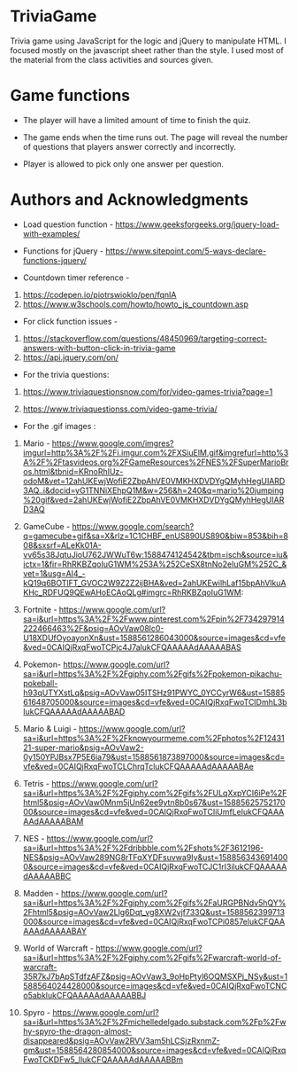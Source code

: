 # TriviaGame
Trivia game using JavaScript for the logic and jQuery to manipulate HTML. I focused mostly on the javascript sheet rather than the style. I used most of the material from the class activities and sources given. 

# Game functions 
 * The player will have a limited amount of time to finish the quiz. 

  * The game ends when the time runs out. The page will reveal the number of questions that players answer correctly and incorrectly.

* Player is allowed to pick only one answer per question.

# Authors and Acknowledgments 
* Load question function - https://www.geeksforgeeks.org/jquery-load-with-examples/

* Functions for jQuery - https://www.sitepoint.com/5-ways-declare-functions-jquery/ 

* Countdown timer reference - 
1. https://codepen.io/piotrswioklo/pen/fqnIA 
2. https://www.w3schools.com/howto/howto_js_countdown.asp

* For click function issues - 
1. https://stackoverflow.com/questions/48450969/targeting-correct-answers-with-button-click-in-trivia-game
2. https://api.jquery.com/on/

* For the trivia questions:
1. https://www.triviaquestionsnow.com/for/video-games-trivia?page=1

2. https://www.triviaquestionss.com/video-game-trivia/ 

* For the .gif images : 
1. Mario - https://www.google.com/imgres?imgurl=http%3A%2F%2Fi.imgur.com%2FXSiuElM.gif&imgrefurl=http%3A%2F%2Ftasvideos.org%2FGameResources%2FNES%2FSuperMarioBros.html&tbnid=KRnoRhIUz-odoM&vet=12ahUKEwjWofiE2ZbpAhVE0VMKHXDVDYgQMyhHegUIARD3AQ..i&docid=yG1TNNiXEhpQ1M&w=256&h=240&q=mario%20jumping%20gif&ved=2ahUKEwjWofiE2ZbpAhVE0VMKHXDVDYgQMyhHegUIARD3AQ 

2. GameCube - https://www.google.com/search?q=gamecube+gif&sa=X&rlz=1C1CHBF_enUS890US890&biw=853&bih=808&sxsrf=ALeKk01A-vv65s38JqtuJioU762JWWuT6w:1588474124542&tbm=isch&source=iu&ictx=1&fir=RhRKBZqoIuG1WM%253A%252CeSX8tnNo2eIuGM%252C_&vet=1&usg=AI4_-kQ19q6BOTlFT_GVOC2W9Z2Z2ijBHA&ved=2ahUKEwilhLaf15bpAhVlkuAKHc_RDFUQ9QEwAHoECAoQLg#imgrc=RhRKBZqoIuG1WM: 

3. Fortnite - https://www.google.com/url?sa=i&url=https%3A%2F%2Fwww.pinterest.com%2Fpin%2F734297914222466463%2F&psig=AOvVaw08lc0-U18XDUfOyoayonXn&ust=1588561286043000&source=images&cd=vfe&ved=0CAIQjRxqFwoTCPjc4J7alukCFQAAAAAdAAAAABAS

4. Pokemon- https://www.google.com/url?sa=i&url=https%3A%2F%2Fgiphy.com%2Fgifs%2Fpokemon-pikachu-pokeball-h93qUTYXstLq&psig=AOvVaw05ITSHz91PWYC_0YCCyrW6&ust=1588561648705000&source=images&cd=vfe&ved=0CAIQjRxqFwoTCIDmhL3blukCFQAAAAAdAAAAABAD

5. Mario & Luigi - https://www.google.com/url?sa=i&url=https%3A%2F%2Fknowyourmeme.com%2Fphotos%2F1243121-super-mario&psig=AOvVaw2-0y150YPJBsx7P5E6ia79&ust=1588561873897000&source=images&cd=vfe&ved=0CAIQjRxqFwoTCLChrqTclukCFQAAAAAdAAAAABAe

6. Tetris - https://www.google.com/url?sa=i&url=https%3A%2F%2Fgiphy.com%2Fgifs%2FULqXxpYCI6iPe%2Fhtml5&psig=AOvVaw0Mnm5jUn62ee9ytn8b0s67&ust=1588562575217000&source=images&cd=vfe&ved=0CAIQjRxqFwoTCIiUmfLelukCFQAAAAAdAAAAABAM

7. NES - https://www.google.com/url?sa=i&url=https%3A%2F%2Fdribbble.com%2Fshots%2F3612196-NES&psig=AOvVaw289NG8rTFqXYDFsuvwa9Iy&ust=1588563436914000&source=images&cd=vfe&ved=0CAIQjRxqFwoTCJC1rI3ilukCFQAAAAAdAAAAABBC

8. Madden - https://www.google.com/url?sa=i&url=https%3A%2F%2Fgiphy.com%2Fgifs%2FaURGPBNdv5hQY%2Fhtml5&psig=AOvVaw2Llg6Dqt_vg8XW2vjf733Q&ust=1588562399713000&source=images&cd=vfe&ved=0CAIQjRxqFwoTCPi0857elukCFQAAAAAdAAAAABAY

9. World of Warcraft - https://www.google.com/url?sa=i&url=https%3A%2F%2Fgiphy.com%2Fgifs%2Fwarcraft-world-of-warcraft-35R7kJ7bApSTdfzAFZ&psig=AOvVaw3_9oHpPtyl6OQMSXPj_NSy&ust=1588564024428000&source=images&cd=vfe&ved=0CAIQjRxqFwoTCNCo5abklukCFQAAAAAdAAAAABBJ

10. Spyro - https://www.google.com/url?sa=i&url=https%3A%2F%2Fmichelledelgado.substack.com%2Fp%2Fwhy-spyro-the-dragon-almost-disappeared&psig=AOvVaw2RVV3am5hLCSjzRxnmZ-gm&ust=1588564280854000&source=images&cd=vfe&ved=0CAIQjRxqFwoTCKDFw5_llukCFQAAAAAdAAAAABBm


